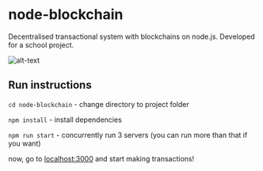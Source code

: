 # node-blockchain

Decentralised transactional system with blockchains on node.js. Developed for a school project.

![alt-text](https://imgur.com/1UVJPML.jpg "now with portals")

## Run instructions
`cd node-blockchain` - change directory to project folder

`npm install` - install dependencies

`npm run start` - concurrently run 3 servers (you can run more than that if you want)

now, go to [localhost:3000](http://localhost:3000) and start making transactions!


